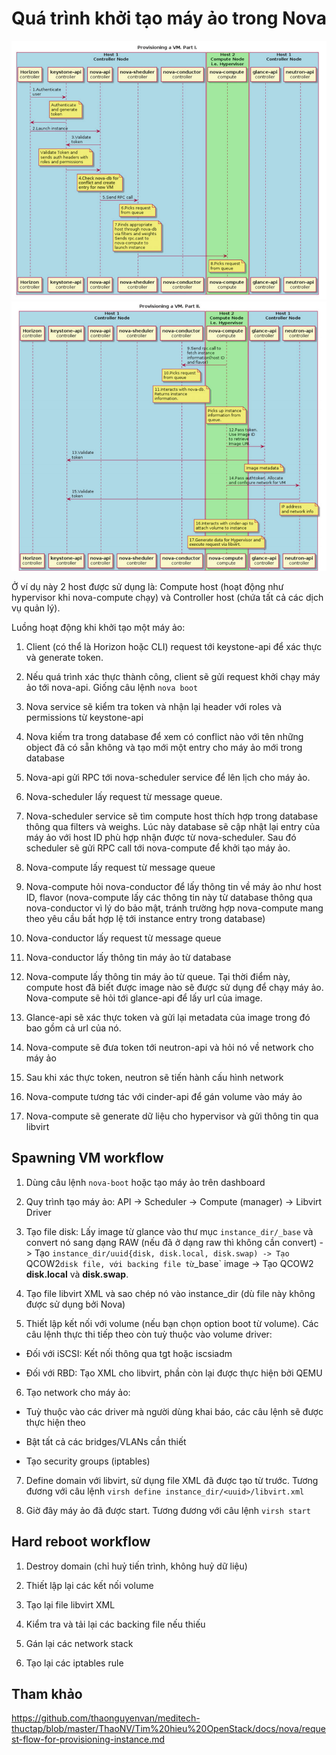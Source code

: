 # Quá trình khởi tạo máy ảo trong Nova

<img src="img/02.jpg">

<img src="img/03.jpg">

Ở ví dụ này 2 host được sử dụng là: Compute host (hoạt động như hypervisor khi nova-compute chạy) và Controller host (chứa tất cả các dịch vụ quản lý).

Luồng hoạt động khi khởi tạo một máy ảo:

1. Client (có thể là Horizon hoặc CLI) request tới keystone-api để xác thực và generate token.

2. Nếu quá trình xác thực thành công, client sẽ gửi request khởi chạy máy ảo tới nova-api. Giống câu lệnh `nova boot`

3. Nova service sẽ kiểm tra token và nhận lại header với roles và permissions từ keystone-api

4. Nova kiếm tra trong database để xem có conflict nào với tên những object đã có sẵn không và tạo mới một entry cho máy ảo mới trong database

5. Nova-api gửi RPC tới nova-scheduler service để lên lịch cho máy ảo.

6. Nova-scheduler lấy request từ message queue.

7. Nova-scheduler service sẽ tìm compute host thích hợp trong database thông qua filters và weighs. Lúc này database sẽ cập nhật lại entry của máy ảo với host ID phù hợp nhận được từ nova-scheduler. Sau đó scheduler sẽ gửi RPC call tới nova-compute để khởi tạo máy ảo.

8. Nova-compute lấy request từ message queue

9. Nova-compute hỏi nova-conductor để lấy thông tin về máy ảo như host ID, flavor (nova-compute lấy các thông tin này từ database thông qua nova-conductor vì lý do bảo mật, tránh trường hợp nova-compute mang theo yêu cầu bất hợp lệ tới instance entry trong database)

10. Nova-conductor lấy request từ message queue

11. Nova-conductor lấy thông tin máy ảo từ database

12. Nova-compute lấy thông tin máy ảo từ queue. Tại thời điểm này, compute host đã biết được image nào sẽ được sử dụng để chạy máy ảo. Nova-compute sẽ hỏi tới glance-api để lấy url của image.

13. Glance-api sẽ xác thực token và gửi lại metadata của image trong đó bao gồm cả url của nó.

14. Nova-compute sẽ đưa token tới neutron-api và hỏi nó về network cho máy ảo

15. Sau khi xác thực token, neutron sẽ tiến hành cấu hình network

16. Nova-compute tương tác với cinder-api để gán volume vào máy ảo

17. Nova-compute sẽ generate dữ liệu cho hypervisor và gửi thông tin qua libvirt

## Spawning VM workflow

1. Dùng câu lệnh `nova-boot` hoặc tạo máy ảo trên dashboard

2. Quy trình tạo máy ảo: API -> Scheduler -> Compute (manager) -> Libvirt Driver

3. Tạo file disk: Lấy image từ glance vào thư mục `instance_dir/_base` và convert nó sang dạng RAW (nếu đã ở dạng raw thì không cần convert) -> Tạo `instance_dir/uuid{disk, disk.local, disk.swap) -> Tạo `QCOW2` disk file, với backing file từ `_base` image -> Tạo QCOW2 **disk.local** và **disk.swap**.

4. Tạo file libvirt XML và sao chép nó vào instance_dir (dù file này không được sử dụng bởi Nova)

5. Thiết lập kết nối với volume (nếu bạn chọn option boot từ volume). Các câu lệnh thực thi tiếp theo còn tuỳ thuộc vào volume driver:

- Đối với iSCSI: Kết nối thông qua tgt hoặc iscsiadm

- Đối với RBD: Tạo XML cho libvirt, phần còn lại được thực hiện bởi QEMU

6. Tạo network cho máy ảo:

- Tuỳ thuộc vào các driver mà người dùng khai báo, các câu lệnh sẽ được thực hiện theo

- Bật tất cả các bridges/VLANs cần thiết

- Tạo security groups (iptables)

7. Define domain với libvirt, sử dụng file XML đã được tạo từ trước. Tương đương với câu lệnh `virsh define instance_dir/<uuid>/libvirt.xml`

8. Giờ đây máy ảo đã được start. Tương đương với câu lệnh `virsh start`

## Hard reboot workflow

1. Destroy domain (chỉ huỷ tiến trình, không huỷ dữ liệu)

2. Thiết lập lại các kết nối volume

3. Tạo lại file libvirt XML

4. Kiểm tra và tải lại các backing file nếu thiếu

5. Gán lại các network stack

6. Tạo lại các iptables rule

## Tham khảo

https://github.com/thaonguyenvan/meditech-thuctap/blob/master/ThaoNV/Tim%20hieu%20OpenStack/docs/nova/request-flow-for-provisioning-instance.md